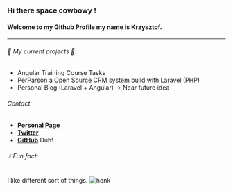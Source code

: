 ### Hi there space cowbowy !
#### Welcome to my Github Profile my name is Krzysztof.
------------------
###### 🤔 My current projects 🤔:
- Angular Training Course Tasks
- PerParson a Open Source CRM system build with Laravel (PHP)
- Personal Blog (Laravel + Angular) -> Near future idea

###### Contact:
- [**Personal Page**](https://kbucz.com)
- [**Twitter**](https://twitter.com/NashPL)
- [**GitHub**](https://github.com/kbuczynski-nashpl) Duh!

###### ⚡ Fun fact: 
I like different sort of things.
![honk](https://i.imgur.com/gX6sVbK.jpg=25x5)

